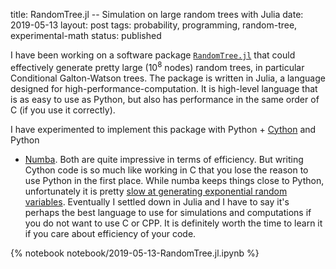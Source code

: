 title: RandomTree.jl -- Simulation on large random trees with Julia
date: 2019-05-13
layout: post
tags:  probability, programming, random-tree, experimental-math
status: published

I have been working on a software package
[`RandomTree.jl`](https://github.com/newptcai/RandomTree.jl) that could effectively generate pretty
large ($10^8$ nodes) random trees, in particular Conditional Galton-Watson trees.  The package is
written in Julia, a language designed for high-performance-computation. It is high-level language
that is as easy to use as Python, but also has performance in the same order of C (if you use it
correctly).

I have experimented to implement this package with Python + [Cython](https://cython.org/) and Python
+ [Numba](http://numba.pydata.org/). Both are quite impressive in terms of efficiency. But writing
  Cython code is so much like working in C that you lose the reason to use Python in the first
  place. While numba keeps things close to Python, unfortunately it is pretty [slow at generating
  exponential random variables](https://github.com/numba/numba/issues/4051). Eventually I settled
  down in Julia and I have to say it's perhaps the best language to use for simulations and
  computations if you do not want to use C or CPP. It is definitely worth the time to learn it if
  you care about efficiency of your code.

{% notebook notebook/2019-05-13-RandomTree.jl.ipynb %}
